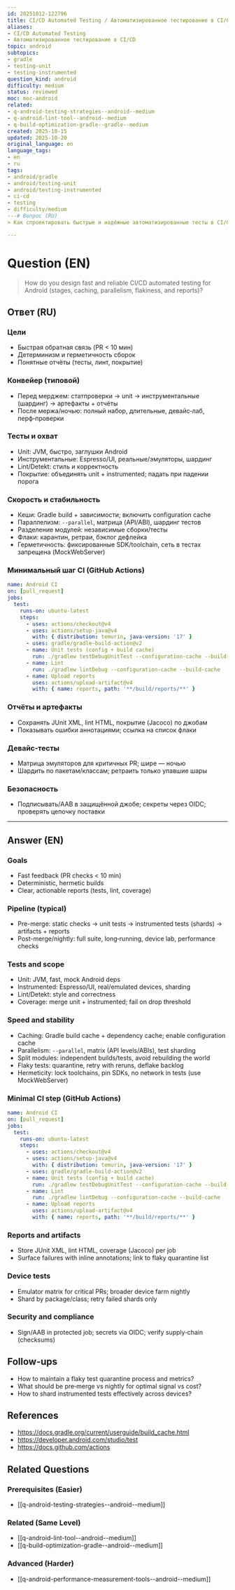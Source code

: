 ```yaml
---
id: 20251012-122796
title: CI/CD Automated Testing / Автоматизированное тестирование в CI/CD
aliases:
- CI/CD Automated Testing
- Автоматизированное тестирование в CI/CD
topic: android
subtopics:
- gradle
- testing-unit
- testing-instrumented
question_kind: android
difficulty: medium
status: reviewed
moc: moc-android
related:
- q-android-testing-strategies--android--medium
- q-android-lint-tool--android--medium
- q-build-optimization-gradle--gradle--medium
created: 2025-10-15
updated: 2025-10-20
original_language: en
language_tags:
- en
- ru
tags:
- android/gradle
- android/testing-unit
- android/testing-instrumented
- ci-cd
- testing
- difficulty/medium
---# Вопрос (RU)
> Как спроектировать быстрые и надёжные автоматизированные тесты в CI/CD для Android (этапы, кеширование, параллелизм, флаки‑тесты и отчёты)?

---
```


# Question (EN)
> How do you design fast and reliable CI/CD automated testing for Android (stages, caching, parallelism, flakiness, and reports)?

## Ответ (RU)

### Цели
- Быстрая обратная связь (PR < 10 мин)
- Детерминизм и герметичность сборок
- Понятные отчёты (тесты, линт, покрытие)

### Конвейер (типовой)
- Перед мерджем: статпроверки → unit → инструментальные (шардинг) → артефакты + отчёты
- После мержа/ночью: полный набор, длительные, девайс‑лаб, перф‑проверки

### Тесты и охват
- Unit: JVM, быстро, заглушки Android
- Инструментальные: Espresso/UI, реальные/эмуляторы, шардинг
- Lint/Detekt: стиль и корректность
- Покрытие: объединять unit + instrumented; падать при падении порога

### Скорость и стабильность
- Кеши: Gradle build + зависимости; включить configuration cache
- Параллелизм: `--parallel`, матрица (API/ABI), шардинг тестов
- Разделение модулей: независимые сборки/тесты
- Флаки: карантин, ретраи, бэклог дефлейка
- Герметичность: фиксированные SDK/toolchain, сеть в тестах запрещена (MockWebServer)

### Минимальный шаг CI (GitHub Actions)
```yaml
name: Android CI
on: [pull_request]
jobs:
  test:
    runs-on: ubuntu-latest
    steps:
      - uses: actions/checkout@v4
      - uses: actions/setup-java@v4
        with: { distribution: temurin, java-version: '17' }
      - uses: gradle/gradle-build-action@v2
      - name: Unit tests (config + build cache)
        run: ./gradlew testDebugUnitTest --configuration-cache --build-cache --parallel
      - name: Lint
        run: ./gradlew lintDebug --configuration-cache --build-cache
      - name: Upload reports
        uses: actions/upload-artifact@v4
        with: { name: reports, path: '**/build/reports/**' }
```

### Отчёты и артефакты
- Сохранять JUnit XML, lint HTML, покрытие (Jacoco) по джобам
- Показывать ошибки аннотациями; ссылка на список флаки

### Девайс‑тесты
- Матрица эмуляторов для критичных PR; шире — ночью
- Шардить по пакетам/классам; ретраить только упавшие шары

### Безопасность
- Подписывать/AAB в защищённой джобе; секреты через OIDC; проверять цепочку поставки

---

## Answer (EN)

### Goals
- Fast feedback (PR checks < 10 min)
- Deterministic, hermetic builds
- Clear, actionable reports (tests, lint, coverage)

### Pipeline (typical)
- Pre-merge: static checks → unit tests → instrumented tests (shards) → artifacts + reports
- Post-merge/nightly: full suite, long‑running, device lab, performance checks

### Tests and scope
- Unit: JVM, fast, mock Android deps
- Instrumented: Espresso/UI, real/emulated devices, sharding
- Lint/Detekt: style and correctness
- Coverage: merge unit + instrumented; fail on drop threshold

### Speed and stability
- Caching: Gradle build cache + dependency cache; enable configuration cache
- Parallelism: `--parallel`, matrix (API levels/ABIs), test sharding
- Split modules: independent builds/tests, avoid rebuilding the world
- Flaky tests: quarantine, retry with reruns, deflake backlog
- Hermeticity: lock toolchains, pin SDKs, no network in tests (use MockWebServer)

### Minimal CI step (GitHub Actions)
```yaml
name: Android CI
on: [pull_request]
jobs:
  test:
    runs-on: ubuntu-latest
    steps:
      - uses: actions/checkout@v4
      - uses: actions/setup-java@v4
        with: { distribution: temurin, java-version: '17' }
      - uses: gradle/gradle-build-action@v2
      - name: Unit tests (config + build cache)
        run: ./gradlew testDebugUnitTest --configuration-cache --build-cache --parallel
      - name: Lint
        run: ./gradlew lintDebug --configuration-cache --build-cache
      - name: Upload reports
        uses: actions/upload-artifact@v4
        with: { name: reports, path: '**/build/reports/**' }
```

### Reports and artifacts
- Store JUnit XML, lint HTML, coverage (Jacoco) per job
- Surface failures with inline annotations; link to flaky quarantine list

### Device tests
- Emulator matrix for critical PRs; broader device farm nightly
- Shard by package/class; retry failed shards only

### Security and compliance
- Sign/AAB in protected job; secrets via OIDC; verify supply‑chain (checksums)

## Follow-ups
- How to maintain a flaky test quarantine process and metrics?
- What should be pre‑merge vs nightly for optimal signal vs cost?
- How to shard instrumented tests effectively across devices?

## References
- https://docs.gradle.org/current/userguide/build_cache.html
- https://developer.android.com/studio/test
- https://docs.github.com/actions

## Related Questions

### Prerequisites (Easier)
- [[q-android-testing-strategies--android--medium]]

### Related (Same Level)
- [[q-android-lint-tool--android--medium]]
- [[q-build-optimization-gradle--android--medium]]

### Advanced (Harder)
- [[q-android-performance-measurement-tools--android--medium]]

